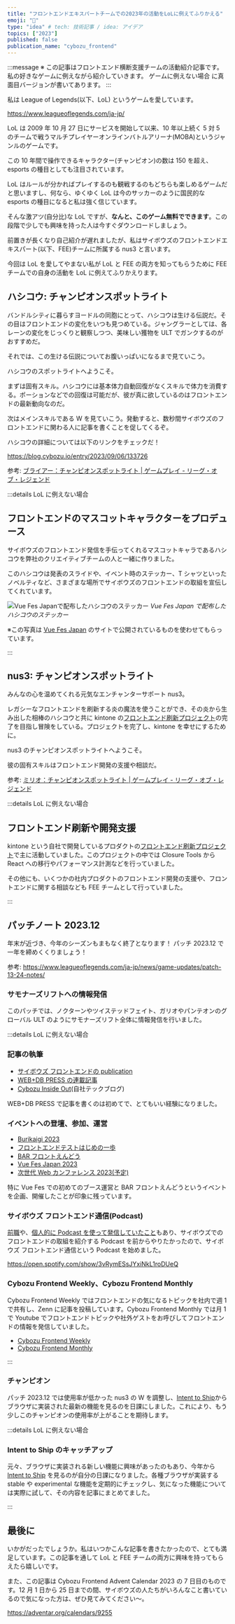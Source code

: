 ```yaml
---
title: "フロントエンドエキスパートチームでの2023年の活動をLoLに例えてふりかえる"
emoji: "🏹"
type: "idea" # tech: 技術記事 / idea: アイデア
topics: ["2023"]
published: false
publication_name: "cybozu_frontend"
---
```


:::message
※ この記事はフロントエンド横断支援チームの活動紹介記事です。私の好きなゲームに例えながら紹介していきます。 ゲームに例えない場合 に真面目バージョンが書いてあります。
:::

私は League of Legends(以下、LoL) というゲームを愛しています。

https://www.leagueoflegends.com/ja-jp/

LoL は 2009 年 10 月 27 日にサービスを開始して以来、10 年以上続く 5 対 5 のチームで戦うマルチプレイヤーオンラインバトルアリーナ(MOBA)というジャンルのゲームです。

この 10 年間で操作できるキャラクター(チャンピオン)の数は 150 を超え、esports の種目としても注目されています。

LoL はルールが分かればプレイするのも観戦するのもどちらも楽しめるゲームだと思いますし、何なら、ゆくゆく LoL は今のサッカーのように国民的な esports の種目になると私は強く信じています。

そんな激アツ(自分比)な LoL ですが、**なんと、このゲーム無料でできます**。この段階で少しでも興味を持った人は今すぐダウンロードしましょう。

前置きが長くなり自己紹介が遅れましたが、私はサイボウズのフロントエンドエキスパート(以下、FEE)チームに所属する nus3 と言います。

今回は LoL を愛してやまない私が LoL と FEE の両方を知ってもらうために FEE チームでの自身の活動を LoL に例えてふりかえります。

## ハシコウ: チャンピオンスポットライト

バンドルシティに暮らすヨードルの同胞にとって、ハシコウは生ける伝説だ。その目はフロントエンドの変化をいつも見つめている。ジャングラーとしては、各レーンの変化をじっくりと観察しつつ、美味しい獲物を ULT でガンクするのがおすすめだ。

それでは、この生ける伝説についてお腹いっぱいになるまで見ていこう。

ハシコウのスポットライトへようこそ。

まずは固有スキル。ハシコウには基本体力自動回復がなくスキルで体力を消費する。ポーションなどでの回復は可能だが、彼が真に欲しているのはフロントエンドの最新動向なのだ。

次はメインスキルである W を見ていこう。発動すると、数秒間サイボウズのフロントエンドに関わる人に記事を書くことを促してくるぞ。

ハシコウの詳細については以下のリンクをチェックだ！

https://blog.cybozu.io/entry/2023/09/06/133726

参考: [ブライアー：チャンピオンスポットライト | ゲームプレイ - リーグ・オブ・レジェンド](https://youtu.be/4P2SrnPMldc?si=cCWCjxB-kcsNQutS)

:::details LoL に例えない場合

## フロントエンドのマスコットキャラクターをプロデュース

サイボウズのフロントエンド発信を手伝ってくれるマスコットキャラであるハシコウを弊社のクリエイティブチームの人と一緒に作りました。

このハシコウは発表のスライドや、イベント時のステッカー、T シャツといったノベルティなど、さまざまな場所でサイボウズのフロントエンドの取組を宣伝してくれています。

![Vue Fes Japanで配布したハシコウのステッカー](/images/2023-frontend-activities/hashiko.png)
_Vue Fes Japan で配布したハシコウのステッカー_

※この写真は [Vue Fes Japan](https://vuefes.jp/2023/#news) のサイトで公開されているものを使わせてもらっています。

:::

## nus3: チャンピオンスポットライト

みんなの心を温めてくれる元気なエンチャンターサポート nus3。

レガシーなフロントエンドを刷新する炎の魔法を使うことができ、その炎から生み出した相棒のハシコウと共に kintone の[フロントエンド刷新プロジェクト](https://blog.cybozu.io/entry/2022/02/04/171154)の完了を目指し冒険をしている。プロジェクトを完了し、kintone を幸せにするために。

nus3 のチャンピオンスポットライトへようこそ。

彼の固有スキルはフロントエンド開発の支援や相談だ。

参考: [ミリオ：チャンピオンスポットライト | ゲームプレイ - リーグ・オブ・レジェンド](https://youtu.be/lhtKD9n6m-w?si=u8WT8l85yZTq4F4J)

:::details LoL に例えない場合

## フロントエンド刷新や開発支援

kintone という自社で開発しているプロダクトの[フロントエンド刷新プロジェクト](https://blog.cybozu.io/entry/2022/02/04/171154)で主に活動していました。このプロジェクトの中では Closure Tools から React への移行やパフォーマンス計測などを行っていました。

その他にも、いくつかの社内プロダクトのフロントエンド開発の支援や、フロントエンドに関する相談なども FEE チームとして行っていました。

:::

## パッチノート 2023.12

年末が近づき、今年のシーズンもまもなく終了となります！ パッチ 2023.12 で一年を締めくくりましょう！

参考: https://www.leagueoflegends.com/ja-jp/news/game-updates/patch-13-24-notes/

### サモナーズリフトへの情報発信

このパッチでは、ノクターンやツイステッドフェイト、ガリオやパンテオンのグローバル ULT のようにサモナーズリフト全体に情報発信を行いました。

:::details LoL に例えない場合

### 記事の執筆

- [サイボウズ フロントエンドの publication](https://zenn.dev/p/cybozu_frontend)
- [WEB+DB PRESS の連載記事](https://twitter.com/wdpress/status/1672041171554832384?s=20)
- [Cybozu Inside Out](https://blog.cybozu.io/archive/category/%E3%83%95%E3%83%AD%E3%83%B3%E3%83%88%E3%82%A8%E3%83%B3%E3%83%89)(自社テックブログ)

WEB+DB PRESS で記事を書くのは初めてで、とてもいい経験になりました。

### イベントへの登壇、参加、運営

- [Burikaigi 2023](https://toyama-eng.connpass.com/event/265774/)
- [フロントエンドテストはじめの一歩](https://flexy.connpass.com/event/287432/)
- [BAR フロントえんどう](https://cybozu.connpass.com/event/297123/)
- [Vue Fes Japan 2023](https://vuefes.jp/2023/)
- [次世代 Web カンファレンス 2023(予定)](https://nextwebconf.connpass.com/event/300174/)

特に Vue Fes での初めてのブース運営と BAR フロントえんどうというイベントを企画、開催したことが印象に残っています。

### サイボウズ フロントエンド通信(Podcast)

[前職](https://zenn.dev/nus3/articles/a07963cfac4248fc2bed)や、[個人的に Podcast を使って発信していたこと](https://open.spotify.com/show/2hU6ggiw63Fl5jMLlZbdKG)もあり、サイボウズでのフロントエンドの取組を紹介する Podcast を前からやりたかったので、サイボウズ フロントエンド通信という Podcast を始めました。

https://open.spotify.com/show/3vRymESsJYxiNkL1roDUeQ

### Cybozu Frontend Weekly、Cybozu Frontend Monthly

Cybozu Frontend Weekly ではフロントエンドの気になるトピックを社内で週 1 で共有し、Zenn に記事を投稿しています。Cybozu Frontend Monthly では月 1 で Youtube でフロントエンドトピックや社外ゲストをお呼びしてフロントエンドの情報を発信していました。

- [Cybozu Frontend Weekly](https://zenn.dev/topics/cybozufrontendweek)
- [Cybozu Frontend Monthly](https://www.youtube.com/playlist?list=PLPTndynQK4dxLZFEZgOZjt_zKG-0JWoWy)

:::

### チャンピオン

パッチ 2023.12 では使用率が低かった nus3 の W を調整し、[Intent to Ship](https://botsin.space/@intenttoship)からブラウザに実装された最新の機能を見るのを日課にしました。これにより、もう少しこのチャンピオンの使用率が上がることを期待します。

:::details LoL に例えない場合

### Intent to Ship のキャッチアップ

元々、ブラウザに実装される新しい機能に興味があったのもあり、今年から [Intent to Ship](https://botsin.space/@intenttoship) を見るのが自分の日課になりました。各種ブラウザが実装する stable や experimental な機能を定期的にチェックし、気になった機能については実際に試して、その内容を記事にまとめてました。

:::

## 最後に

いかがだったでしょうか。私はいつかこんな記事を書きたかったので、とても満足しています。この記事を通して LoL と FEE チームの両方に興味を持ってもらえたら嬉しいです。

また、この記事は Cybozu Frontend Advent Calendar 2023 の 7 日目のものです。12 月 1 日から 25 日までの間、サイボウズの人たちがいろんなこと書いているので気になった方は、ぜひ見てみてください〜。

https://adventar.org/calendars/9255
